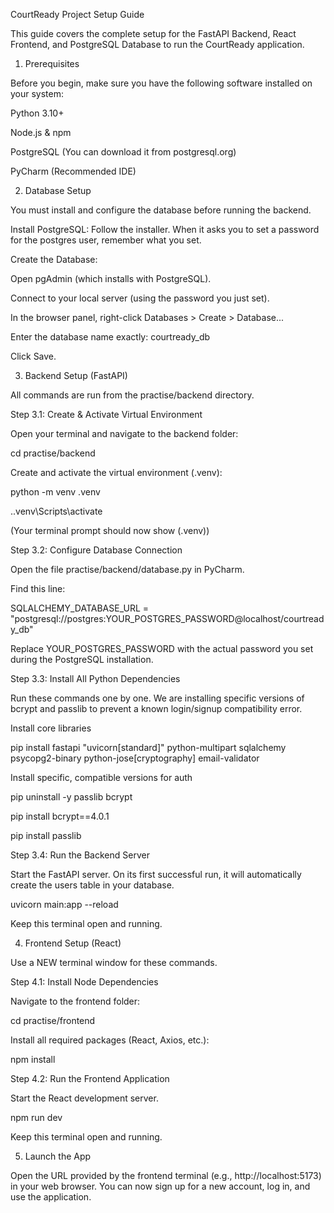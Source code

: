 CourtReady Project Setup Guide

This guide covers the complete setup for the FastAPI Backend, React Frontend, and PostgreSQL Database to run the CourtReady application.

1. Prerequisites

Before you begin, make sure you have the following software installed on your system:

Python 3.10+

Node.js & npm

PostgreSQL (You can download it from postgresql.org)

PyCharm (Recommended IDE)

2. Database Setup

You must install and configure the database before running the backend.

Install PostgreSQL: Follow the installer. When it asks you to set a password for the postgres user, remember what you set.

Create the Database:

Open pgAdmin (which installs with PostgreSQL).

Connect to your local server (using the password you just set).

In the browser panel, right-click Databases > Create > Database...

Enter the database name exactly: courtready_db

Click Save.

3. Backend Setup (FastAPI)

All commands are run from the practise/backend directory.

Step 3.1: Create & Activate Virtual Environment

Open your terminal and navigate to the backend folder:

cd practise/backend

Create and activate the virtual environment (.venv):

python -m venv .venv

.\.venv\Scripts\activate

(Your terminal prompt should now show (.venv))

Step 3.2: Configure Database Connection

Open the file practise/backend/database.py in PyCharm.

Find this line:

SQLALCHEMY_DATABASE_URL = "postgresql://postgres:YOUR_POSTGRES_PASSWORD@localhost/courtready_db"

Replace YOUR_POSTGRES_PASSWORD with the actual password you set during the PostgreSQL installation.

Step 3.3: Install All Python Dependencies

Run these commands one by one. We are installing specific versions of bcrypt and passlib to prevent a known login/signup compatibility error.

Install core libraries

pip install fastapi "uvicorn[standard]" python-multipart sqlalchemy psycopg2-binary python-jose[cryptography] email-validator

Install specific, compatible versions for auth

pip uninstall -y passlib bcrypt

pip install bcrypt==4.0.1

pip install passlib


Step 3.4: Run the Backend Server

Start the FastAPI server. On its first successful run, it will automatically create the users table in your database.

uvicorn main:app --reload


Keep this terminal open and running.

4. Frontend Setup (React)

Use a NEW terminal window for these commands.

Step 4.1: Install Node Dependencies

Navigate to the frontend folder:

cd practise/frontend


Install all required packages (React, Axios, etc.):

npm install


Step 4.2: Run the Frontend Application

Start the React development server.

npm run dev


Keep this terminal open and running.

5. Launch the App

Open the URL provided by the frontend terminal (e.g., http://localhost:5173) in your web browser. You can now sign up for a new account, log in, and use the application.
